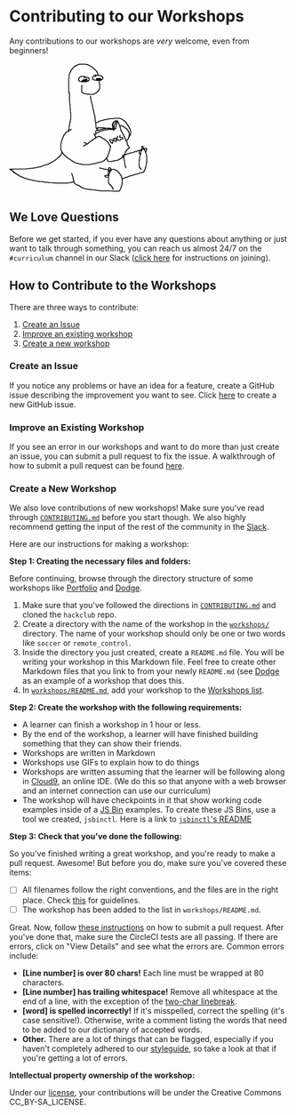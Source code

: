 # Contributing to our Workshops

Any contributions to our workshops are _very_ welcome, even from beginners!

![](img/smart_dinosaur_docs.png)

## We Love Questions

Before we get started, if you ever have any questions about anything or just
want to talk through something, you can reach us almost 24/7 on the
`#curriculum` channel in our Slack ([click here](../SLACK.md) for instructions
on joining).

## How to Contribute to the Workshops

There are three ways to contribute:

1. [Create an Issue](#create-an-issue)
2. [Improve an existing workshop](#improve-an-existing-workshop)
3. [Create a new workshop](#create-a-new-workshop)

### Create an Issue

If you notice any problems or have an idea for a feature, create a GitHub issue
describing the improvement you want to see. Click
[here](https://github.com/hackclub/hackclub/issues/new) to create a new GitHub
issue.

### Improve an Existing Workshop

If you see an error in our workshops and want to do more than just create an
issue, you can submit a pull request to fix the issue. A walkthrough of how to
submit a pull request can be found [here](../CONTRIBUTING.md).

### Create a New Workshop

We also love contributions of new workshops! Make sure you've read through
[`CONTRIBUTING.md`](../CONTRIBUTING.md) before you start though. We also
highly recommend getting the input of the rest of the community in the
[Slack](#we-love-questions).

Here are our instructions for making a workshop:

**Step 1: Creating the necessary files and folders:**

Before continuing, browse through the directory structure of some
workshops like [Portfolio](portfolio) and [Dodge](dodge).

1. Make sure that you've followed the directions in
   [`CONTRIBUTING.md`](../CONTRIBUTING.md) and cloned the `hackclub` repo.
2. Create a directory with the name of the workshop in the
   [`workshops/`](../workshops) directory. The name of your workshop should only
   be one or two words like `soccer` or `remote_control`.
3. Inside the directory you just created, create a `README.md` file.
   You will be writing your workshop in this Markdown file. Feel free to create
   other Markdown files that you link to from your newly `README.md` (see
  [Dodge](dodge) as an example of a workshop that does this.
4. In [`workshops/README.md`](README.md), add your workshop to the
   [Workshops list](README.md#the-list).

**Step 2: Create the workshop with the following requirements:**

- A learner can finish a workshop in 1 hour or less.
- By the end of the workshop, a learner will have finished building something
  that they can show their friends.
- Workshops are written in Markdown
- Workshops use GIFs to explain how to do things
- Workshops are written assuming that the learner will be following along in
  [Cloud9](https://c9.io), an online IDE. (We do this so that anyone with a web
  browser and an internet connection can use our curriculum)
- The workshop will have checkpoints in it that show working code examples
  inside of a [JS Bin](https://jsbin.com) examples. To create these JS Bins,
  use a tool we created, `jsbinctl`. Here is a link to
  [`jsbinctl`'s README](lib/jsbinctl/README.md)

**Step 3: Check that you've done the following:**

So you've finished writing a great workshop, and you're ready to make a pull
request. Awesome! But before you do, make sure you've covered these items:

- [ ] All filenames follow the right conventions, and the files are in the
  right place. Check [this](../GUIDELINES.md) for guidelines.
- [ ] The workshop has been added to the list in `workshops/README.md`.

Great. Now, follow [these instructions](../CONTRIBUTING.md) on how to submit a
pull request. After you've done that, make sure the CircleCI tests are all
passing. If there are errors, click on "View Details" and see what the errors
are. Common errors include:

- **[Line number] is over 80 chars!** Each line must be wrapped at 80
  characters.
- **[Line number] has trailing whitespace!** Remove all whitespace at the end
  of a line, with the exception of the [two-char
  linebreak](https://github.com/hackclub/meta/blob/master/styleguides/markdown.md#general-conventions).
- **[word] is spelled incorrectly!** If it's misspelled, correct the spelling
  (it's case sensitive!). Otherwise, write a comment listing the words that
  need to be added to our dictionary of accepted words.
- **Other.** There are a lot of things that can be flagged, especially if you
  haven't completely adhered to our
  [styleguide](https://github.com/hackclub/meta/blob/master/styleguides/markdown.md),
  so take a look at that if you're getting a lot of errors.

**Intellectual property ownership of the workshop:**

Under our [license](../LICENSE), your contributions will be under the Creative
Commons CC_BY-SA_LICENSE.
